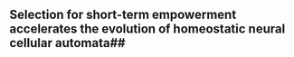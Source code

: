 ## Selection for short-term empowerment accelerates the evolution of homeostatic neural cellular automata##

